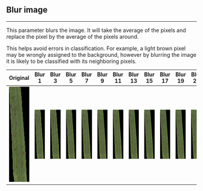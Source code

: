 ## Blur image

***

This parameter blurs the image. It will take the average of the pixels and replace the pixel by the average of the pixels around.

This helps avoid errors in classification. For example, a light brown pixel may be wrongly assigned to the background, however by blurring the image it is likely to be classified with its neighboring pixels.


<table class="table-info">
<thead>
<tr>
	<th>Original</th>
	<th>Blur 1</th>
	<th>Blur 3</th>
	<th>Blur 5</th>
	<th>Blur 7</th>
	<th>Blur 9</th>
	<th>Blur 11</th>
	<th>Blur 13</th>
	<th>Blur 15</th>
	<th>Blur 17</th>
	<th>Blur 19</th>
	<th>Blur 21</th>
</tr>
</thead>

<tbody>
<tr>
	<td><img src="../www/blur-0.jpeg" alt="" class="img-responsive" width="100"></td>
	<td><img src="../www/blur-1.jpeg" alt="" class="img-responsive" width="100"></td>
	<td><img src="../www/blur-3.jpeg" alt="" class="img-responsive" width="100"></td>
	<td><img src="../www/blur-5.jpeg" alt="" class="img-responsive" width="100"></td>
	<td><img src="../www/blur-7.jpeg" alt="" class="img-responsive" width="100"></td>
	<td><img src="../www/blur-9.jpeg" alt="" class="img-responsive" width="100"></td>
	<td><img src="../www/blur-11.jpeg" alt="" class="img-responsive" width="100"></td>
	<td><img src="../www/blur-13.jpeg" alt="" class="img-responsive" width="100"></td>
	<td><img src="../www/blur-15.jpeg" alt="" class="img-responsive" width="100"></td>
	<td><img src="../www/blur-17.jpeg" alt="" class="img-responsive" width="100"></td>
	<td><img src="../www/blur-19.jpeg" alt="" class="img-responsive" width="100"></td>
	<td><img src="../www/blur-21.jpeg" alt="" class="img-responsive" width="100"></td>
</tr>

</tbody>
</table>
